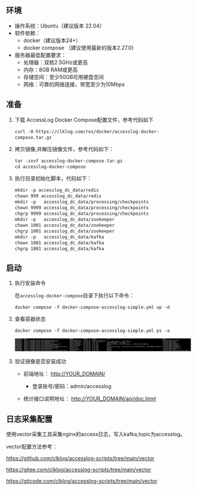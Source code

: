 
## 环境

- 操作系统：Ubuntu（建议版本 22.04）
- 软件依赖：
  - docker（建议版本24+）
  - docker compose （建议使用最新的版本2.27.0)
- 服务器最低配置要求：
  - 处理器：双核2.5GHz或更高
  - 内存：8GB RAM或更高
  - 存储空间：至少50GB可用硬盘空间
  - 网络：可靠的网络连接，带宽至少为10Mbps

## 准备

1. 下载 AccessLog Docker Compose配置文件，参考代码如下

    ```
   curl -O https://clklog.com/res/docker/accesslog-docker-compose.tar.gz
    ```

2. 拷贝镜像,并解压镜像文件，参考代码如下：

    ```
    tar -zxvf accesslog-docker-compose.tar.gz
    cd accesslog-docker-compose 
    ```
<!-- 
3. 根据实际情况修改`.env`文件中的默认配置：

    ```
    #[Clickhouse]
    # clickhouse用户名
    CK_USER_NAME=default 
    # clickhouse密码
    CK_USER_PWD=clklogpwd 

    #[ClkLog]
    # clklog数据库名称
    CLKLOG_LOG_DB=clklog    
    ``` -->

3. 执行目录初始化脚本，代码如下：

    ```
    mkdir -p accesslog_dc_data/redis
    chown 999 accesslog_dc_data/redis
    mkdir -p   accesslog_dc_data/processing/checkpoints
    chown 9999 accesslog_dc_data/processing/checkpoints
    chgrp 9999 accesslog_dc_data/processing/checkpoints
    mkdir -p   accesslog_dc_data/zookeeper
    chown 1001 accesslog_dc_data/zookeeper
    chgrp 1001 accesslog_dc_data/zookeeper
    mkdir -p   accesslog_dc_data/kafka
    chown 1001 accesslog_dc_data/kafka
    chgrp 1001 accesslog_dc_data/kafka

    ```

## 启动

1. 执行安装命令

   在`accesslog-docker-compose`目录下执行以下命令：

    ```
    docker compose -f docker-compose-accesslog-simple.yml up -d
    ```

2. 查看容器状态

    ```
    docker compose -f docker-compose-accesslog-simple.yml ps -a
    ```

    ![image](../assets/imgs/accesslog/simple_container.png)  

3. 验证镜像是否安装成功

   - 前端地址： <http://YOUR_DOMAIN/>  
       - 登录账号/密码：admin/accesslog
  
   - 统计接口说明地址： <http://YOUR_DOMAIN/api/doc.html>

## 日志采集配置

使用vector采集工具采集nginx的access日志，写入kafka,topic为accesslog。

vector配置方法参考：

<https://github.com/clklog/accesslog-scripts/tree/main/vector>

<https://gitee.com/clklog/accesslog-scripts/tree/main/vector>

<https://gitcode.com/clklog/accesslog-scripts/tree/main/vector>
